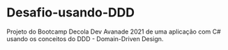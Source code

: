 # Desafio-usando-DDD
Projeto do Bootcamp Decola Dev Avanade 2021 de uma aplicação com C# usando os conceitos do DDD - Domain-Driven Design.
